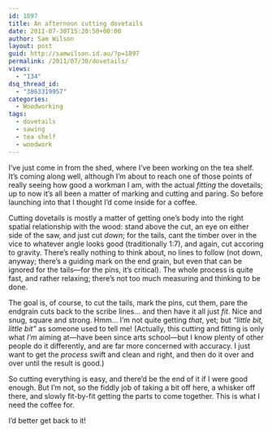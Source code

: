 ```yaml
---
id: 1897
title: An afternoon cutting dovetails
date: 2011-07-30T15:20:50+00:00
author: Sam Wilson
layout: post
guid: http://samwilson.id.au/?p=1897
permalink: /2011/07/30/dovetails/
views:
  - "134"
dsq_thread_id:
  - "3863319957"
categories:
  - Woodworking
tags:
  - dovetails
  - sawing
  - tea shelf
  - woodwork
---
```

I’ve just come in from the shed, where I’ve been working on the tea shelf. It’s coming along well, although I’m about to reach one of those points of really seeing how good a workman I am, with the actual _fitting_ the dovetails; up to now it’s all been a matter of marking and cutting and paring. So before launching into that I thought I’d come inside for a coffee.

Cutting dovetails is mostly a matter of getting one’s body into the right spatial relationship with the wood: stand above the cut, an eye on either side of the saw, and just cut _down_; for the tails, cant the timber over in the vice to whatever angle looks good (traditionally 1:7), and again, cut accoring to gravity. There’s really nothing to think about, no lines to follow (not down, anyway; there’s a guiding mark on the end grain, but even that can be ignored for the tails—for the pins, it’s critical). The whole process is quite fast, and rather relaxing; there’s not too much measuring and thinking to be done.

The goal is, of course, to cut the tails, mark the pins, cut them, pare the endgrain cuts back to the scribe lines… and then have it all just _fit_. Nice and snug, square and strong. Hmm… I’m not quite getting _that_, yet; but _“little bit, little bit”_ as someone used to tell me! (Actually, this cutting and fitting is only what _I’m_ aiming at—have been since arts school—but I know plenty of other people do it differently, and are far more concerned with accuracy. I just want to get the _process_ swift and clean and right, and then do it over and over until the result is good.)

So cutting everything is easy, and there’d be the end of it if I were good enough. But I’m not, so the fiddly job of taking a bit off here, a whisker off there, and slowly fit-by-fit getting the parts to come together. This is what I need the coffee for.

I’d better get back to it!